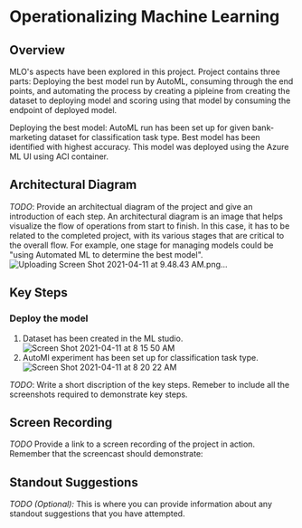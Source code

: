 # Operationalizing Machine Learning

## Overview
MLO's aspects have been explored in this project. Project contains three parts: Deploying the best model run by AutoML, consuming through the end points, and automating the process by creating a pipleine from creating the dataset to deploying model and scoring using that model by consuming the endpoint of deployed model.

Deploying the best model: AutoML run has been set up for given bank-marketing dataset for classification task type. Best model has been identified with highest accuracy. This model was deployed using the Azure ML UI using ACI container. 


## Architectural Diagram
*TODO*: Provide an architectual diagram of the project and give an introduction of each step. An architectural diagram is an image that helps visualize the flow of operations from start to finish. In this case, it has to be related to the completed project, with its various stages that are critical to the overall flow. For example, one stage for managing models could be "using Automated ML to determine the best model". 
![Uploading Screen Shot 2021-04-11 at 9.48.43 AM.png…]()


## Key Steps
### Deploy the model
1. Dataset has been created in the ML studio.
![Screen Shot 2021-04-11 at 8 15 50 AM](https://user-images.githubusercontent.com/76555474/114290571-33d46580-9a9e-11eb-9309-eb3a2c0194f8.png)
2. AutoMl experiment has been set up for classification task type.
![Screen Shot 2021-04-11 at 8 20 22 AM](https://user-images.githubusercontent.com/76555474/114290660-d260c680-9a9e-11eb-8fed-7f26aa8ecf3b.png)
 

*TODO*: Write a short discription of the key steps. Remeber to include all the screenshots required to demonstrate key steps. 

## Screen Recording
*TODO* Provide a link to a screen recording of the project in action. Remember that the screencast should demonstrate:

## Standout Suggestions
*TODO (Optional):* This is where you can provide information about any standout suggestions that you have attempted.
